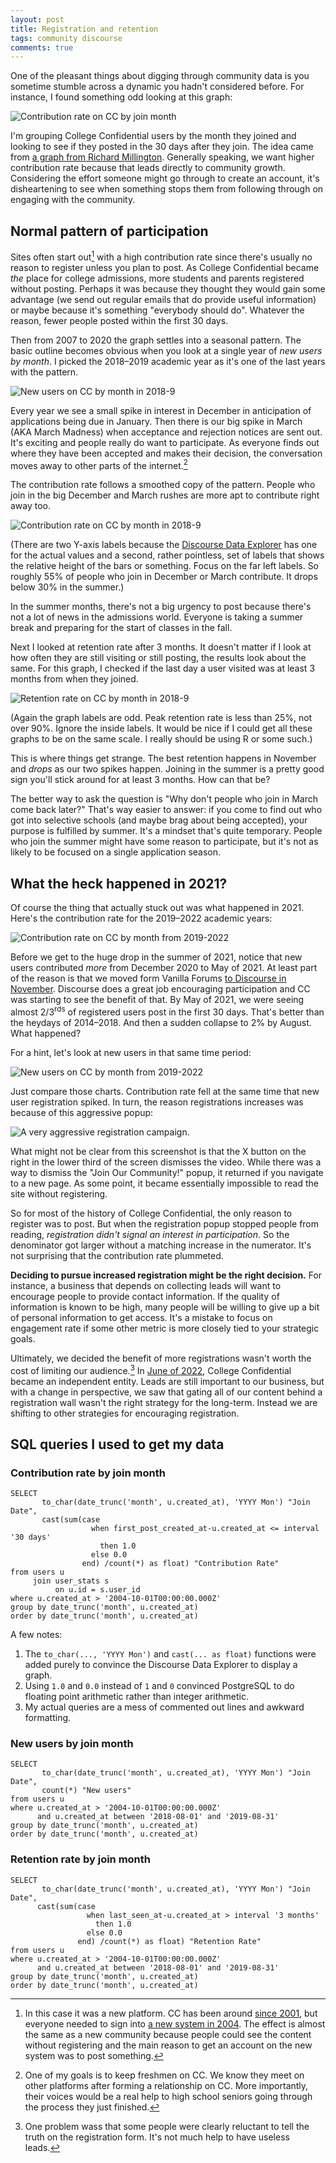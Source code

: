 ```yaml
---
layout: post
title: Registration and retention
tags: community discourse
comments: true
---
```


One of the pleasant things about digging through community data is you
sometime stumble across a dynamic you hadn't considered before. For
instance, I found something odd looking at this graph:

![Contribution rate on CC by join month](/images/CC_contribution_rate.png)

I'm grouping College Confidential users by the month they joined and
looking to see if they posted in the 30 days after they join. The idea
came from [a graph from Richard
Millington](https://twitter.com/RichMillington/status/1566807112855928833). Generally
speaking, we want higher contribution rate because that leads directly
to community growth. Considering the effort someone might go through
to create an account, it's disheartening to see when something stops
them from following through on engaging with the community.

## Normal pattern of participation

Sites often start out[^1] with a high contribution rate since there's
usually no reason to register unless you plan to post. As College
Confidential became _the_ place for college admissions, more students
and parents registered without posting. Perhaps it was because they
thought they would gain some advantage (we send out regular emails
that do provide useful information) or maybe because it's something
"everybody should do". Whatever the reason, fewer people posted
within the first 30 days.

Then from 2007 to 2020 the graph settles into a seasonal pattern. The
basic outline becomes obvious when you look at a single year of _new
users by month_. I picked the 2018&ndash;2019 academic year as it's one
of the last years with the pattern.

![New users on CC by month in 2018-9](/images/CC_new_users_2018.png)

Every year we see a small spike in interest in December in
anticipation of applications being due in January. Then there is our
big spike in March (AKA March Madness) when acceptance and rejection
notices are sent out. It's exciting and people really do want to
participate. As everyone finds out where they have been accepted and
makes their decision, the conversation moves away to other parts of
the internet.[^2]

The contribution rate follows a smoothed copy of the pattern. People
who join in the big December and March rushes are more apt to
contribute right away too.

![Contribution rate on CC by month in 2018-9](/images/CC_contribution_rate_2018.png)

(There are two Y-axis labels because the [Discourse Data
Explorer](https://meta.discourse.org/t/discourse-data-explorer/32566)
has one for the actual values and a second, rather pointless, set of
labels that shows the relative height of the bars or something. Focus
on the far left labels. So roughly 55% of people who join in December
or March contribute. It drops below 30% in the summer.)

In the summer months, there's not a big urgency to post because there's
not a lot of news in the admissions world. Everyone is taking a summer
break and preparing for the start of classes in the fall. 

Next I looked at retention rate after 3 months. It doesn't matter if I
look at how often they are still visiting or still posting, the
results look about the same. For this graph, I checked if the last day
a user visited was at least 3 months from when they joined.

![Retention rate on CC by month in 2018-9](/images/CC_retention_rate_2018.png)

(Again the graph labels are odd. Peak retention rate is less than 25%,
not over 90%. Ignore the inside labels. It would be nice if I could
get all these graphs to be on the same scale. I really should be using
R or some such.)

This is where things get strange. The best retention happens in
November and _drops_ as our two spikes happen. Joining in the summer
is a pretty good sign you'll stick around for at least 3 months. How
can that be?

The better way to ask the question is "Why don't people who join in
March come back later?" That's way easier to answer: if you come to
find out who got into selective schools (and maybe brag about being
accepted), your purpose is fulfilled by summer. It's a mindset that's
quite temporary. People who join the summer might have some reason to
participate, but it's not as likely to be focused on a single
application season.

## What the heck happened in 2021?

Of course the thing that actually stuck out was what happened
in 2021. Here's the contribution rate for the 2019&ndash;2022 academic
years:

![Contribution rate on CC by month from 2019-2022](/images/CC_contribution_rate_2019-22.png)

Before we get to the huge drop in the summer of 2021, notice that new
users contributed _more_ from December 2020 to May of 2021. At least
part of the reason is that we moved form Vanilla Forums [to Discourse
in
November](https://talk.collegeconfidential.com/t/welcome-to-the-new-cc-forums/2795256). Discourse
does a great job encouraging participation and CC was starting to see
the benefit of that. By May of 2021, we were seeing almost
2/3<sup>rds</sup> of registered users post in the first 30
days. That's better than the heydays of 2014&ndash;2018. And then a
sudden collapse to 2% by August. What happened?

For a hint, let's look at new users in that same time period:

![New users on CC by month from 2019-2022](/images/CC_new_users_2019-22.png)

Just compare those charts. Contribution rate fell at the same time
that new user registration spiked. In turn, the reason registrations
increases was because of this aggressive popup:

![A very aggressive registration campaign.](/images/CC_join.png) 

What might not be clear from this screenshot is that the X button on
the right in the lower third of the screen dismisses the video. While
there was a way to dismiss the "Join Our Community!" popup, it
returned if you navigate to a new page. As some point, it became
essentially impossible to read the site without registering.

So for most of the history of College Confidential, the only reason to
register was to post. But when the registration popup stopped people
from reading, _registration didn't signal an interest in
participation_. So the denominator got larger without a matching
increase in the numerator. It's not surprising that the contribution
rate plummeted.

**Deciding to pursue increased registration might be the right
decision.** For instance, a business that depends on collecting leads
will want to encourage people to provide contact information. If the
quality of information is known to be high, many people will be
willing to give up a bit of personal information to get access. It's a
mistake to focus on engagement rate if some other metric is more
closely tied to your strategic goals.

Ultimately, we decided the benefit of more registrations wasn't worth
the cost of limiting our audience.[^3] In [June of
2022](https://talk.collegeconfidential.com/t/cc-updates-for-june-2022/3613536),
College Confidential became an independent entity. Leads are still
important to our business, but with a change in perspective, we saw
that gating all of our content behind a registration wall wasn't the
right strategy for the long-term. Instead we are shifting to other
strategies for encouraging registration.


## SQL queries I used to get my data


### Contribution rate by join month

```
SELECT 
       to_char(date_trunc('month', u.created_at), 'YYYY Mon') "Join Date",
       cast(sum(case 
                  when first_post_created_at-u.created_at <= interval '30 days' 
                    then 1.0 
                  else 0.0 
                end) /count(*) as float) "Contribution Rate"
from users u 
     join user_stats s 
          on u.id = s.user_id
where u.created_at > '2004-10-01T00:00:00.000Z'
group by date_trunc('month', u.created_at)
order by date_trunc('month', u.created_at)
```

A few notes:

1. The `to_char(..., 'YYYY Mon')` and `cast(... as float)` functions
   were added purely to convince the Discourse Data Explorer to
   display a graph.
2. Using `1.0` and `0.0` instead of `1` and `0` convinced PostgreSQL
   to do floating point arithmetic rather than integer arithmetic.
3. My actual queries are a mess of commented out lines and awkward
   formatting.

### New users by join month

```
SELECT 
       to_char(date_trunc('month', u.created_at), 'YYYY Mon') "Join Date",
       count(*) "New users"
from users u 
where u.created_at > '2004-10-01T00:00:00.000Z'
      and u.created_at between '2018-08-01' and '2019-08-31'
group by date_trunc('month', u.created_at)
order by date_trunc('month', u.created_at)
```

### Retention rate by join month

```
SELECT 
       to_char(date_trunc('month', u.created_at), 'YYYY Mon') "Join Date",
      cast(sum(case 
                 when last_seen_at-u.created_at > interval '3 months' 
                   then 1.0 
                 else 0.0 
               end) /count(*) as float) "Retention Rate"
from users u 
where u.created_at > '2004-10-01T00:00:00.000Z'
      and u.created_at between '2018-08-01' and '2019-08-31'
group by date_trunc('month', u.created_at)
order by date_trunc('month', u.created_at)
```



[^1]: In this case it was a new platform. CC has been around [since
    2001](http://www.collegeconfidential.com/discus/), but everyone
    needed to sign into [a new system in
    2004](https://web.archive.org/web/20041028083336/http://www.collegeconfidential.com:80/discus/). The
    effect is almost the same as a new community because people could
    see the content without registering and the main reason to get an
    account on the new system was to post something.

[^2]: One of my goals is to keep freshmen on CC. We know they meet on
    other platforms after forming a relationship on CC. More
    importantly, their voices would be a real help to high school
    seniors going through the process they just finished.

[^3]: One problem wass that some people were clearly reluctant to tell
    the truth on the registration form. It's not much help to have
    useless leads.
